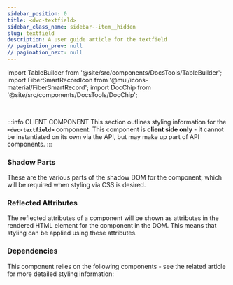 ```yaml
---
sidebar_position: 0
title: <dwc-textfield>
sidebar_class_name: sidebar--item__hidden
slug: textfield
description: A user guide article for the textfield
// pagination_prev: null
// pagination_next: null
---
```


import TableBuilder from '@site/src/components/DocsTools/TableBuilder';
import FiberSmartRecordIcon from '@mui/icons-material/FiberSmartRecord';
import DocChip from '@site/src/components/DocsTools/DocChip';

<DocChip chip='shadow' />

<br />

:::info CLIENT COMPONENT
This section outlines styling information for the **`<dwc-textfield>`** component. This component is **client side only** - it cannot be instantiated on its own via the API, but may make up part of API components.
:::

### Shadow Parts
These are the various parts of the shadow DOM for the component, which will be required when styling via CSS is desired.
<TableBuilder tag='dwc-textfield' table="parts"/>



### Reflected Attributes

  The reflected attributes of a component will be shown as attributes in the rendered HTML element for the component in the DOM. This means that styling can be applied using these attributes.
  
  <TableBuilder tag='dwc-textfield' table="reflects"/>

### Dependencies

  This component relies on the following components - see the related article for more detailed styling information:
  
  <TableBuilder tag='dwc-textfield' table="dependencies"/>
